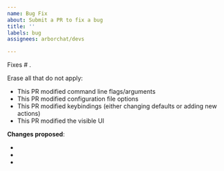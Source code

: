```yaml
---
name: Bug Fix
about: Submit a PR to fix a bug
title: ''
labels: bug
assignees: arborchat/devs

---
```


Fixes # .

Erase all that do not apply:
- This PR modified command line flags/arguments
- This PR modified configuration file options
- This PR modified keybindings (either changing defaults or adding new actions)
- This PR modified the visible UI

**Changes proposed**:

- 
- 
- 


